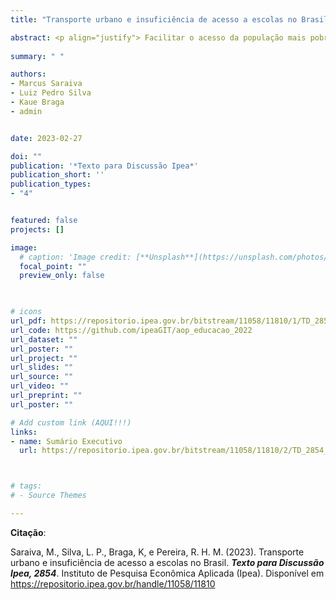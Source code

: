 ```yaml
---
title: "Transporte urbano e insuficiência de acesso a escolas no Brasil"

abstract: <p align="justify"> Facilitar o acesso da população mais pobre a educação e essencial para reduzir desigualdades e promover inclusão social. Estudos recentes tem explorado a dimensão espacial da desigualdade no acesso a educação. No entanto, poucos desses estudos analisam se a população teria acesso suficiente a estabelecimentos de educação nas cidades brasileiras, e como essas condições de acessibilidade variam espacialmente e afetam especificamente a população de menor renda. Este estudo apresenta a primeira analise em larga escala de acessibilidade as oportunidades de educação no ensino publico das vinte maiores cidades do Brasil em alta resolução espacial. Este trabalho foca nas condições de acesso de crianças e jovens de baixa renda as escolas de nível infantil e médio, onde se encontram os maiores desafios de universalização da educação no pais. Considerando-se a acessibilidade a pé e por transporte publico, o estudo investiga a exclusão social relacionada a educação na escala intraurbana, bem como entre cidades e regiões, ao analisar diferentes linhas de insuficiência (LIs) de acessibilidade. Os resultados indicam que ainda são necessários significativos avanços em direção a universalização do acesso a educação no Brasil, principalmente quando são consideradas as vagas publicas de ensino infantil e médio. Parte substancial das crianças de famílias mais pobres possui acessibilidade insuficiente a escolas de educação infantil e ensino médio, principalmente em áreas de baixa densidade populacional nas periferias urbanas. A baixa densidade dessas áreas cria um desafio para a implantação de escolas em numero e cobertura espacial suficientes para melhorar o acesso escolar. Os resultados do estudo contribuem para o melhor entendimento da dimensão geográfica da insuficiência de acessibilidade a educação da população mais pobre, que pode ocasionar sua exclusão das mais diversas oportunidades essenciais ao longo da vida e aprofundar níveis de pobreza e desigualdades sociais. </p>
  
summary: " "

authors:
- Marcus Saraiva
- Luiz Pedro Silva
- Kaue Braga
- admin


date: 2023-02-27

doi: ""
publication: '*Texto para Discussão Ipea*'
publication_short: ''
publication_types:
- "4"


featured: false
projects: []

image:
  # caption: 'Image credit: [**Unsplash**](https://unsplash.com/photos/jdD8gXaTZsc)'
  focal_point: ""
  preview_only: false


  
# icons
url_pdf: https://repositorio.ipea.gov.br/bitstream/11058/11810/1/TD_2854_web.pdf
url_code: https://github.com/ipeaGIT/aop_educacao_2022
url_dataset: ""
url_poster: ""
url_project: ""
url_slides: ""
url_source: ""
url_video: ""
url_preprint: ""
url_poster: ""

# Add custom link (AQUI!!!)
links:
- name: Sumário Executivo
  url: https://repositorio.ipea.gov.br/bitstream/11058/11810/2/TD_2854_sumex.pdf



# tags:
# - Source Themes

---
```



__Citação__:


Saraiva, M., Silva, L. P., Braga, K, e Pereira, R. H. M. (2023). Transporte urbano e insuficiência de acesso a escolas no Brasil. ***Texto para Discussão Ipea, 2854***. Instituto de Pesquisa Econômica Aplicada (Ipea). Disponível em https://repositorio.ipea.gov.br/handle/11058/11810
